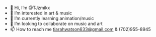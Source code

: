 - 👋 Hi, I’m @TJzmikx
- 👀 I’m interested in art & music
- 🌱 I’m currently learning animation/music
- 💞️ I’m looking to collaborate on music and art
- 📫 How to reach me tiarahwatson633@gmail.com & (702)955-8945 <text before calling>

<!---
TJzmikx/TJzmikx is a ✨ special ✨ repository because its `README.md` (this file) appears on your GitHub profile.
You can click the Preview link to take a look at your changes.
--->
